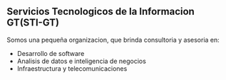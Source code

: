 ## Servicios Tecnologicos de la Informacion GT(STI-GT)

Somos una pequeña organizacion, que brinda consultoria y asesoria en:
- Desarrollo de software
- Analisis de datos e inteligencia de negocios
- Infraestructura y telecomunicaciones
